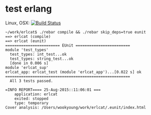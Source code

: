 # test erlang
Linux, OSX: [![Build Status](https://api.travis-ci.org/wookay/erlcat.svg?branch=master)](https://travis-ci.org/wookay/erlcat)

```
~/work/erlcat$ ./rebar compile && ./rebar skip_deps=true eunit
==> erlcat (compile)
==> erlcat (eunit)
======================== EUnit ========================
module 'test_types'
  test_types: int_test...ok
  test_types: string_test...ok
  [done in 0.006 s]
module 'erlcat_sup'
erlcat_app: erlcat_test (module 'erlcat_app')...[0.022 s] ok
=======================================================
  All 3 tests passed.

=INFO REPORT==== 25-Aug-2015::11:06:01 ===
    application: erlcat
    exited: stopped
    type: temporary
Cover analysis: /Users/wookyoung/work/erlcat/.eunit/index.html
```

